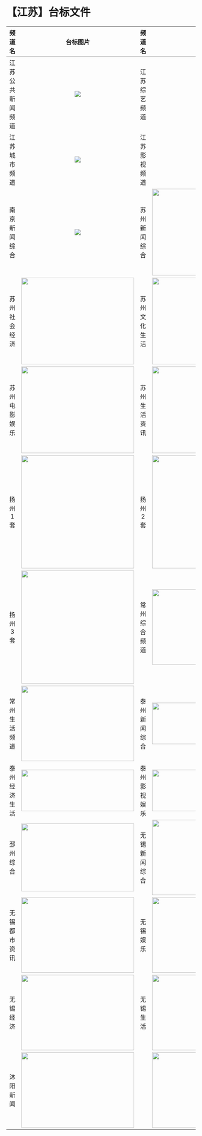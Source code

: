 # 【江苏】台标文件
|频道名|台标图片|频道名|台标图片|
|:---:|:---:|:---:|:---:|
|江苏公共新闻频道|<img src="https://github.com/atsushi444/iptv/blob/main/logo/other/Jiangsu1.png">|江苏综艺频道|<img src="https://github.com/atsushi444/iptv/blob/main/logo/other/Jiangsu3.png">|
|江苏城市频道|<img src="https://github.com/atsushi444/iptv/blob/main/logo/other/Jiangsu2.png">|江苏影视频道|<img src="https://github.com/atsushi444/iptv/blob/main/logo/other/Jiangsu4.png">|
|南京新闻综合|<img src="https://github.com/atsushi444/iptv/blob/main/logo/other/njxwzh.jpg">|苏州新闻综合|<img src="https://github.com/atsushi444/iptv/blob/main/logo/other/sz01.png" width="300" height="230">|
|苏州社会经济|<img src="https://github.com/atsushi444/iptv/blob/main/logo/other/sz02.png" width="300" height="230">|苏州文化生活|<img src="https://github.com/atsushi444/iptv/blob/main/logo/other/sz03.png" width="300" height="230">|
|苏州电影娱乐|<img src="https://github.com/atsushi444/iptv/blob/main/logo/other/sz04.png" width="300" height="230">|苏州生活资讯|<img src="https://github.com/atsushi444/iptv/blob/main/logo/other/sz05.png" width="300" height="230">|
|扬州1套|<img src="https://github.com/atsushi444/iptv/blob/main/logo/other/yz01.png" width="300" height="300">|扬州2套|<img src="https://github.com/atsushi444/iptv/blob/main/logo/other/yz02.png" width="300" height="300">|
|扬州3套|<img src="https://github.com/atsushi444/iptv/blob/main/logo/other/yz03.png" width="300" height="300">|常州综合频道|<img src="https://github.com/atsushi444/iptv/blob/main/logo/other/czxw.png" width="300" height="200">|
|常州生活频道|<img src="https://github.com/atsushi444/iptv/blob/main/logo/other/czsh.png" width="300" height="200">|泰州新闻综合|<img src="https://github.com/atsushi444/iptv/blob/main/logo/other/tz01.png" width="300" height="110">|
|泰州经济生活|<img src="https://github.com/atsushi444/iptv/blob/main/logo/other/tz02.png" width="300" height="110">|泰州影视娱乐|<img src="https://github.com/atsushi444/iptv/blob/main/logo/other/tz03.png" width="300" height="110">|
|邳州综合|<img src="https://github.com/atsushi444/iptv/blob/main/logo/other/pzzh.png" width="300" height="180">|无锡新闻综合|<img src="https://github.com/atsushi444/iptv/blob/main/logo/other/wxxw.png" width="300" height="200">|
|无锡都市资讯|<img src="https://github.com/atsushi444/iptv/blob/main/logo/other/wxds.png" width="300" height="200">|无锡娱乐|<img src="https://github.com/atsushi444/iptv/blob/main/logo/other/wxyl.png" width="300" height="200">|
|无锡经济|<img src="https://github.com/atsushi444/iptv/blob/main/logo/other/wxjj.png" width="300" height="200">|无锡生活|<img src="https://github.com/atsushi444/iptv/blob/main/logo/other/wxsh.png" width="300" height="200">|
|沐阳新闻|<img src="https://github.com/atsushi444/iptv/blob/main/logo/other/wxjj.png" width="300" height="200">||<img src="https://github.com/atsushi444/iptv/blob/main/logo/other/" width="300" height="200">|



